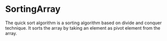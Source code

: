# SortingArray

The quick sort algorithm is a sorting algorithm based on divide and conquer technique. It sorts the array by taking an element as pivot element from the array.
